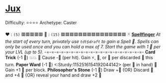 # [Jux](<https://www.youtube.com/watch?v=Zf2qOWmKiz0>)
Difficulty: ⭐⭐⭐⭐
Archetype: Caster

❤️ : `(5)`   🟥🟥🟥🟥🟥
🔷 : `(15)` 🟦🟦🟦🟦🟦🟦🟦🟦🟦🟦🟦🟦🟦🟦🟦
🃏 [**Spellfinger**](https://media.discordapp.net/attachments/1056365502101979146/1178163475554521228/Jux.png?ex=65d16e3d&is=65bef93d&hm=c111d74d8d42124752c998bb8a29e7d0b7c59fc84809f666782d269d18862865&=&format=webp&quality=lossless&width=676&height=676) 
*At the start of every turn, privately use `tdt$draft` to gain a Spell 📜. Spells can only be used once and you can hold a max of 7. Start the game with 1 📜 per your LVL (up to 5).* 
-=-=-=-=-=-=-=-=-=-=-=-=-=-=-=-=-=-=-=-=-
**Card Trick** (-1 🔷) 💥💥 🔀 Cause -🔷 (per hit). Gain ⚡, 🚫, or 🎯 per discarded 📜 this turn.
**Paper Ward** (-1 📜) <:Sturdy:1152516154192044142> (per 📜 in hand) 🔀 Gain +1 🔷 per block.
**Philosopher's Stone** (-1 🔷) Draw +📜 {OR} Discard 📜 and +4 🔷 {OR} reveal your hand and draw +2 📜
